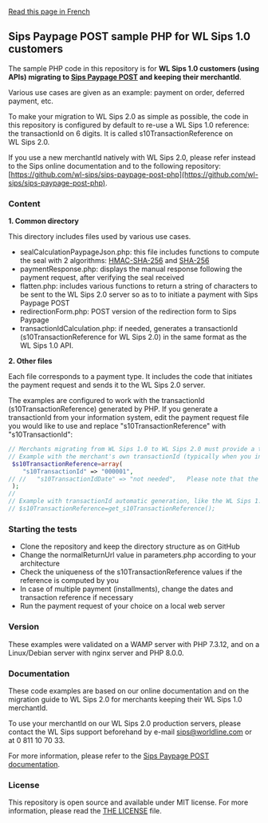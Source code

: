 [Read this page in French](README.FR.md)

## Sips Paypage POST sample PHP for WL Sips 1.0 customers

The sample PHP code in this repository is for **WL Sips 1.0 customers (using APIs) migrating to [Sips Paypage POST](https://documentation.sips.worldline.com/en/WLSIPS.317-UG-Sips-Paypage-POST.html) and keeping their merchantId**.

Various use cases are given as an example: payment on order, deferred payment, etc.

To make your migration to WL Sips 2.0 as simple as possible, the code in this repository is configured by default to re-use a WL Sips 1.0 reference: the transactionId on 6 digits. It is called s10TransactionReference on WL Sips 2.0.

If you use a new merchantId natively with WL Sips 2.0, please refer instead to the Sips online documentation and to the following repository: [https://github.com/wl-sips/sips-paypage-post-php](https://github.com/wl-sips/sips-paypage-post-php).

### Content

**1. Common directory**

This directory includes files used by various use cases.

- sealCalculationPaypageJson.php: this file includes functions to compute the seal with 2 algorithms: [HMAC-SHA-256](https://documentation.sips.worldline.com/en/WLSIPS.317-UG-Sips-Paypage-POST.html#HMAC-SHA) and [SHA-256](https://documentation.sips.worldline.com/en/WLSIPS.317-UG-Sips-Paypage-POST.html#SHA-256-algorithm)
- paymentResponse.php: displays the manual response following the payment request, after verifying the seal received
- flatten.php: includes various functions to return a string of characters to be sent to the WL Sips 2.0 server so as to to initiate a payment with Sips Paypage POST
- redirectionForm.php: POST version of the redirection form to Sips Paypage
- transactionIdCalculation.php: if needed, generates a transactionId (s10TransactionReference for WL Sips 2.0) in the same format as the WL Sips 1.0 API.

**2. Other files**

Each file corresponds to a payment type. It includes the code that initiates the payment request and sends it to the WL Sips 2.0 server.

The examples are configured to work with the transactionId (s10TransactionReference) generated by PHP. If you generate a transactionId from your information system, edit the payment request file you would like to use and replace "s10TransactionReference" with "s10TransactionId":

```php
// Merchants migrating from WL Sips 1.0 to WL Sips 2.0 must provide a transactionId. This easily done below. (second example used as default).
// Example with the merchant's own transactionId (typically when you increment Ids from your database)
 $s10TransactionReference=array(
    "s10TransactionId" => "000001",
// //   "s10TransactionIdDate" => "not needed",   Please note that the date is not needed, WL Sips server will apply its date.
 );
//
// Example with transactionId automatic generation, like the WL Sips 1.0 API was doing.
// $s10TransactionReference=get_s10TransactionReference();
```

### Starting the tests

- Clone the repository and keep the directory structure as on GitHub
- Change the normalReturnUrl value in parameters.php according to your architecture
- Check the uniqueness of the s10TransactionReference values if the reference is computed by you
- In case of multiple payment (installments), change the dates and transaction reference if necessary
- Run the payment request of your choice on a local web server

### Version

These examples were validated on a WAMP server with PHP 7.3.12, and on a Linux/Debian server with nginx server and PHP 8.0.0.

### Documentation

These code examples are based on our online documentation and on the migration guide to WL Sips 2.0 for merchants keeping their WL Sips 1.0 merchantId.

To use your merchantId on our WL Sips 2.0 production servers, please contact the WL Sips support beforehand by e-mail [sips@worldline.com](mailto:sips@worldline.com) or at 0 811 10 70 33.

For more information, please refer to the [Sips Paypage POST documentation](https://documentation.sips.worldline.com/en/WLSIPS.317-UG-Sips-Paypage-POST.html).

### License

This repository is open source and available under MIT license. For more information, please read the [THE LICENSE](LICENSE) file.
